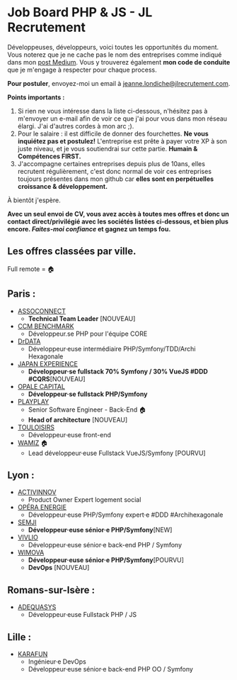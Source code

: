 # Job Board PHP & JS - JL Recrutement

Développeuses, développeurs, voici toutes les opportunités du moment. Vous noterez que je ne cache pas le nom des entreprises comme indiqué dans mon <a href="https://medium.com/@jlondiche/jarr%C3%AAte-le-recrutement-propri%C3%A9taire-je-d%C3%A9marre-l-open-source-6e33463aec9">post Medium</a>. Vous y trouverez également **mon code de conduite** que je m'engage à respecter pour chaque process.

**Pour postuler**, envoyez-moi un email à <a href="mailto:jeanne.londiche@jlrecrutement.com">jeanne.londiche@jlrecrutement.com</a>.

**Points importants :** 
1. Si rien ne vous intéresse dans la liste ci-dessous, n'hésitez pas à m'envoyer un e-mail afin de voir ce que j'ai pour vous dans mon réseau élargi. J'ai d'autres cordes à mon arc ;).
2. Pour le salaire : il est difficile de donner des fourchettes. **Ne vous inquiétez pas et postulez!** L'entreprise est prête à payer votre XP à son juste niveau, et je vous soutiendrai sur cette partie. **Humain & Compétences FIRST.**
3. J'accompagne certaines entreprises depuis plus de 10ans, elles recrutent régulièrement, c'est donc normal de voir ces entreprises toujours présentes dans mon github car **elles sont en perpétuelles croissance & développement.**

À bientôt j'espère.

**Avec un seul envoi de CV, vous avez accès à toutes mes offres et donc un contact direct/privilégié avec les sociétés listées ci-dessous, et bien plus encore. _Faites-moi confiance_ et gagnez un temps fou.**


## Les offres classées par ville.
Full remote = 🏠

## Paris : 

- [ASSOCONNECT](ASSOCONNECT.md)
	- **Technical Team Leader** [NOUVEAU] 
- [CCM BENCHMARK](CCM_BENCHMARK.md)
	- Développeur.se PHP pour l'équipe CORE
- [DrDATA](DrDATA.md)
	- Développeur·euse intermédiaire PHP/Symfony/TDD/Archi Hexagonale
- [JAPAN EXPERIENCE](JAPAN_EXPERIENCE.md)
	- **Développeur·se fullstack 70% Symfony / 30% VueJS #DDD #CQRS**[NOUVEAU] 
- [OPALE CAPITAL](OPALE_CAPITAL.md)
	- **Développeur·se fullstack PHP/Symfony**
- [PLAYPLAY](PLAYPLAY.md)
	- Senior Software Engineer - Back-End 🏠
	- **Head of architecture** [NOUVEAU] 
- [TOULOISIRS](TOULOISIRS.md)
	- Développeur·euse front-end
- [WAMIZ](WAMIZ.md) 🏠
	- Lead développeur·euse Fullstack VueJS/Symfony [POURVU]


## Lyon : 

- [ACTIVINNOV](ACTIVINNOV.md)
	- Product Owner Expert logement social
- [OPÉRA ENERGIE](OPERA_ENERGIE.md)
	- Développeur·euse PHP/Symfony expert·e #DDD #Archihexagonale
- [SEMJI](SEMJI.md)
	- **Développeur·euse sénior·e PHP/Symfony**[NEW]
- [VIVLIO](VIVLIO.md)
	- Développeur·euse sénior·e back-end PHP / Symfony
- [WIMOVA](WIMOVA.md)
	- **Développeur·euse sénior·e PHP/Symfony**[POURVU]
	- **DevOps** [NOUVEAU]

## Romans-sur-Isère :

 - [ADEQUASYS](ADEQUASYS.md)
 	- Développeur·euse Fullstack PHP / JS


## Lille : 

- [KARAFUN](KARAFUN.md)
	- Ingénieur·e DevOps
	- Développeur·euse sénior·e back-end PHP OO / Symfony


